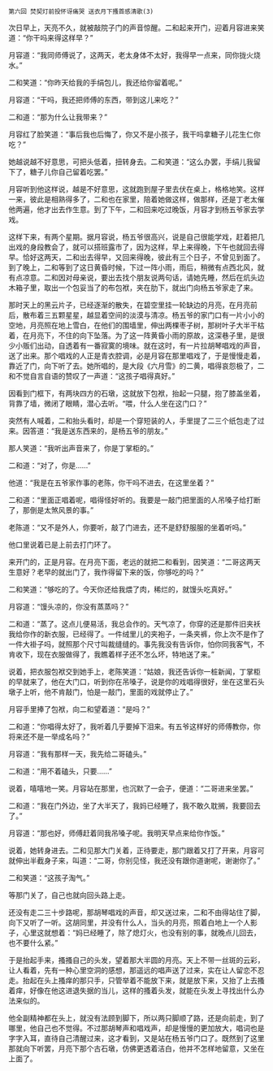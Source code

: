     第六回 焚契灯前投怀讶痛哭 送衣月下搔首感清歌(3) 

   次日早上，天亮不久，就被敲院子门的声音惊醒。二和起来开门，迎着月容进来笑道：“你干吗来得这样早？”

   月容道：“我同师傅说了，这两天，老太身体不太好，我得早一点来，同你拢火烧水。”

   二和笑道：“你昨天给我的手绢包儿，我还给你留着呢。”

   月容道：“干吗，我还把师傅的东西，带到这儿来吃？”

   二和道：“那为什么让我带来？”

   月容红了脸笑道：“事后我也后悔了，你又不是小孩子，我干吗拿糖子儿花生仁你吃？”

   她越说越不好意思，可把头低着，扭转身去。二和笑道：“这么办罢，手绢儿我留下了，糖子儿你自己留着吃罢。”

   月容听到他这样说，越是不好意思，这就跑到屋子里去伏在桌上，格格地笑。这样一来，彼此是相熟得多了，二和也在家里，陪着她做这样，做那样，还是丁老太催他两遍，他才出去作生意。到了下午，二和回来吃过晚饭，月容才到杨五爷家去学戏。

   这样下来，有两个星期。据月容说，杨五爷很高兴，说是自己很能学戏，赶着把几出戏的身段教会了，就可以搭班露市了，因为这样，早上来得晚，下午也就回去得早。恰好这两天，二和出去得早，又回来得晚，彼此有三个日子，不曾见到面了。到了晚上，二和等到了这日黄昏时候，下过一阵小雨，雨后，稍微有点西北风，就有点凉意。二和因对母亲说，要出去找个朋友说两句话，请她先睡，然后在炕头边木箱子里，取出一个包妥当了的布包袱，夹在肋下，就出门向杨五爷家走了来。

   那时天上的黑云片子，已经逐渐的散失，在碧空里挂一轮缺边的月亮，在月亮前后，散布着三五颗星星，越显着空间的淡漠与清凉。杨五爷的家门口有一片小小的空地，月亮照在地上雪白，在他们的围墙里，伸出两棵枣子树，那树叶子大半干枯着，在月亮下，不住的向下坠落。为了这一阵黄昏小雨的原故，这深巷子里，是很少小贩们出动，自透着有一番寂寞的境味。就在这时，有一片拉胡琴唱戏的声音，送了出来。那个唱戏的人正是青衣腔调，必是月容在那里唱戏了，于是慢慢走着，靠近了门，向下听了去。她所唱的，是大段《六月雪》的二黄，唱得哀怨极了，二和不觉自言自语的赞叹了一声道：“这孩子唱得真好。”

   因看到门框下，有两块四方的石墩，这就放下包袱，抬起一只腿，抱了膝盖坐着，背靠了墙，微闭了眼睛，潜心去听。“喂，什么人坐在这门口？”

   突然有人喊着，二和抬头看时，却是一个穿短装的人，手里提了二三个纸包走了过来。因答道：“我是送东西来的，是杨五爷的朋友。”

   那人笑道：“我听出声音来了，你是丁掌柜的。”

   二和道：“对了，你是……”

   他道：“我是在五爷家作事的老陈，你干吗不进去，在这里坐着？”

   二和道：“里面正唱着呢，唱得怪好听的。我要是一敲门把里面的人吊嗓子给打断了，那倒是太煞风景的事。”

   老陈道：“又不是外人，你要听，敲了门进去，还不是舒舒服服的坐着听吗。”

   他口里说着已是上前去打门环了。

   来开门的，正是月容。在月亮下面，老远的就把二和看到，因笑道：“二哥这两天生意好？老早的就出门了，我作得留下来的饭，你够吃的吗？”

   二和笑道：“够吃的了。今天你还给我煨了肉，稀烂的，就馒头吃真好。”

   月容道：“馒头凉的，你没有蒸蒸吗？”

   二和道：“蒸了。这点儿便易活，我总会作的。天气凉了，你穿的还是那件旧夹袄我给你作的新衣服，已经得了。一件绒里儿的夹袍子，一条夹裤，你上次不是作了一件大褂子吗，就照那个尺寸叫裁缝缝的。事先我没有告诉你，怕你同我客气，不肯收下，现在衣服做得了，我瞧着样子还不怎么坏，特地送了来。”

   说着，把衣服包袱交到她手上，老陈笑道：“姑娘，我还告诉你一桩新闻，丁掌柜的早就来了，他在大门口，听到你在吊嗓子，说是你的戏唱得很好，坐在这里石头墩子上听，他不肯敲门，怕是一敲门，里面的戏就停止了。”

   月容手里捧了包袱，向二和望着道：“是吗？”

   二和道：“你唱得太好了，我听着几乎要掉下泪来。有五爷这样好的师傅教你，你将来还不是一举成名吗？”

   月容道：“我有那样一天，我先给二哥磕头。”

   二和道：“用不着磕头，只要……”

   说着，嘻嘻地一笑。月容站在那里，也沉默了一会子，便道：“二哥进来坐罢。”

   二和道：“我在门外边，坐了大半天了，我妈已经睡了，我不敢久耽搁，我要回去了。”

   月容道：“那也好，师傅赶着同我吊嗓子呢。我明天早点来给你作饭。”

   说着，她转身进去。二和见那大门关着，正待要走，那门跟着又打了开来，月容可就伸出半截身子来，叫道：“二哥，你别见怪，我还没有跟你道谢呢，谢谢你了。”

   二和笑道：“这孩子淘气。”

   等那门关了，自己也就向回头路上走。

   还没有走二三十步路呢，那胡琴唱戏的声音，却又送过来，二和不由得站住了脚，向下又听了一听。这胡同里，并没有什么人，当头的月亮，照着白地上一个人影子，心里这就想着：“妈已经睡了，除了熄灯火，也没有别的事，就晚点儿回去，也不要什么紧。”

   于是抬起手来，搔搔自己的头发，望着那大半圆的月亮。天上不带一丝斑的云彩，让人看着，先有一种心里空洞的感想，那遥远的唱声送了过来，实在让人留恋不忍走。抬起在头上搔痒的那只手，只管举着不能放下来，就是放下来，又抬了上去搔着痒，好像在他这进退失据的当儿，这样的搔着头发，就能在头发上寻找出什么办法来似的。

   他全副精神都在头上，就没有法顾到脚下，所以两只脚顺了路，还是向前走，到了哪里，他自己也不觉得。不过那胡琴声和唱戏声，却是慢慢的更加放大，唱词也是字字入耳，直待自己清醒过来，这才看到，又是站在杨五爷门口了。既然到了这里那就向下听罢，月亮下那个古石墩，仿佛更透着洁白，他并不怎样地留意，又坐在上面了。

